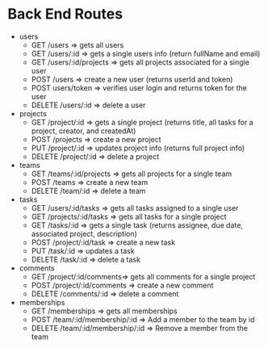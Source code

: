 # Back End Routes

* users
  * GET /users => gets all users
  * GET /users/:id => gets a single users info (return fullName and email)
  * GET /users/:id/projects => gets all projects associated for a single user
  * POST /users => create a new user (returns userId and token)
  * POST users/token => verifies user login and returns token for the user
  * DELETE /users/:id => delete a user
* projects
  * GET /project/:id => gets a single project (returns title, all tasks for a project, creator, and createdAt)
  * POST /projects => create a new project
  * PUT /project/:id => updates project info (returns full project info)
  * DELETE /project/:id => delete a project
* teams
  * GET /teams/:id/projects => gets all projects for a single team
  * POST /teams => create a new team
  * DELETE /team/:id => delete a team
* tasks
  * GET /users/:id/tasks => gets all tasks assigned to a single user
  * GET /projects/:id/tasks => gets all tasks for a single project
  * GET /tasks/:id => gets a single task (returns assignee, due date, associated project, description)
  * POST /project/:id/task => create a new task
  * PUT /task/:id => updates a task
  * DELETE /task/:id => delete a task
* comments
  * GET /project/:id/comments=> gets all comments for a single project
  * POST /project/:id/comments => create a new comment
  * DELETE /comments/:id => delete a comment
* memberships
  * GET /memberships => gets all memberships
  * POST /team/:id/membership/:id => Add a member to the team by id
  * DELETE /team/:id/membership/:id => Remove a member from the team
